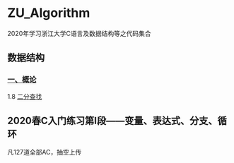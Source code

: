 # ZU_Algorithm
2020年学习浙江大学C语言及数据结构等之代码集合
## 数据结构
### [一、概论](/DataStructure/Base)
1.8 [二分查找](DataStructure/Base/1_08_BinarySearch/1_08_BinarySearch.cpp)

## 2020春C入门练习第I段——变量、表达式、分支、循环
凡127道全部AC，抽空上传
